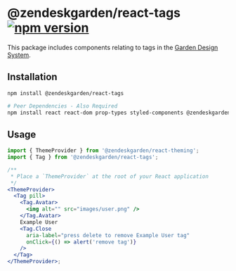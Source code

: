 # @zendeskgarden/react-tags [![npm version](https://flat.badgen.net/npm/v/@zendeskgarden/react-tags)](https://www.npmjs.com/package/@zendeskgarden/react-tags)

This package includes components relating to tags in the
[Garden Design System](https://zendeskgarden.github.io/).

## Installation

```sh
npm install @zendeskgarden/react-tags

# Peer Dependencies - Also Required
npm install react react-dom prop-types styled-components @zendeskgarden/react-theming
```

## Usage

```jsx
import { ThemeProvider } from '@zendeskgarden/react-theming';
import { Tag } from '@zendeskgarden/react-tags';

/**
 * Place a `ThemeProvider` at the root of your React application
 */
<ThemeProvider>
  <Tag pill>
    <Tag.Avatar>
      <img alt="" src="images/user.png" />
    </Tag.Avatar>
    Example User
    <Tag.Close
      aria-label="press delete to remove Example User tag"
      onClick={() => alert('remove tag')}
    />
  </Tag>
</ThemeProvider>;
```
